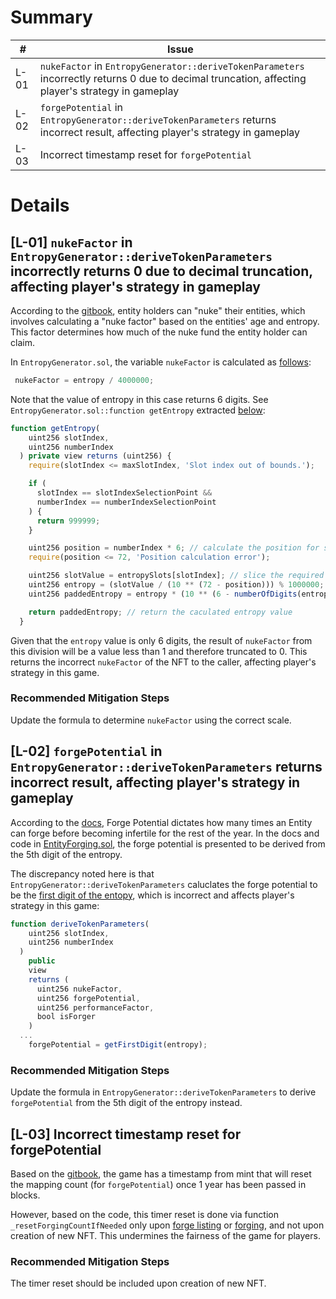 # Summary
| #   | Issue|
| ----| ------- |
| L-01| `nukeFactor` in `EntropyGenerator::deriveTokenParameters` incorrectly returns 0 due to decimal truncation, affecting player's strategy in gameplay  |
| L-02| `forgePotential` in `EntropyGenerator::deriveTokenParameters` returns incorrect result, affecting player's strategy in gameplay|
| L-03| Incorrect timestamp reset for `forgePotential`     |

# Details

## [L-01] `nukeFactor` in `EntropyGenerator::deriveTokenParameters` incorrectly returns 0 due to decimal truncation, affecting player's strategy in gameplay

According to the [gitbook](https://github.com/TraitForge/GitBook/blob/main/GamePlay/Nuke%20Fund.md), entity holders can "nuke" their entities, which involves calculating a "nuke factor" based on the entities' age and entropy. This factor determines how much of the nuke fund the entity holder can claim. 

In `EntropyGenerator.sol`, the variable `nukeFactor` is calculated as [follows](https://github.com/code-423n4/2024-07-traitforge/blob/279b2887e3d38bc219a05d332cbcb0655b2dc644/contracts/EntropyGenerator/EntropyGenerator.sol#L152):

```js
 nukeFactor = entropy / 4000000;
``` 

Note that the value of entropy in this case returns 6 digits. See  `EntropyGenerator.sol::function getEntropy` extracted [below](https://github.com/code-423n4/2024-07-traitforge/blob/279b2887e3d38bc219a05d332cbcb0655b2dc644/contracts/EntropyGenerator/EntropyGenerator.sol#L164-L185):
 
```js
function getEntropy(
    uint256 slotIndex,
    uint256 numberIndex
  ) private view returns (uint256) {
    require(slotIndex <= maxSlotIndex, 'Slot index out of bounds.');

    if (
      slotIndex == slotIndexSelectionPoint &&
      numberIndex == numberIndexSelectionPoint
    ) {
      return 999999;
    }

    uint256 position = numberIndex * 6; // calculate the position for slicing the entropy value
    require(position <= 72, 'Position calculation error');

    uint256 slotValue = entropySlots[slotIndex]; // slice the required [art of the entropy value
    uint256 entropy = (slotValue / (10 ** (72 - position))) % 1000000; // adjust the entropy value based on the number of digits
    uint256 paddedEntropy = entropy * (10 ** (6 - numberOfDigits(entropy)));

    return paddedEntropy; // return the caculated entropy value
  }
```

Given that the `entropy` value is only 6 digits, the result of `nukeFactor` from this division will be a value less than 1 and therefore truncated to 0. This returns the incorrect `nukeFactor` of the NFT to the caller, affecting player's strategy in this game.

### Recommended Mitigation Steps
Update the formula to determine `nukeFactor` using the correct scale. 

## [L-02] `forgePotential` in `EntropyGenerator::deriveTokenParameters` returns incorrect result, affecting player's strategy in gameplay

According to the [docs](https://docs.google.com/document/d/1pihtkKyyxobFWdaNU4YfAy56Q7WIMbFJjSHUAfRm6BA/edit), Forge Potential dictates how many times an Entity can forge before becoming infertile for the rest of the year. In the docs and code in [EntityForging.sol](https://github.com/code-423n4/2024-07-traitforge/blob/279b2887e3d38bc219a05d332cbcb0655b2dc644/contracts/EntityForging/EntityForging.sol#L86), the forge potential is presented to be derived from the 5th digit of the entropy. 

The discrepancy noted here is that `EntropyGenerator::deriveTokenParameters` caluclates the forge potential to be the [first digit of the entopy](https://github.com/code-423n4/2024-07-traitforge/blob/279b2887e3d38bc219a05d332cbcb0655b2dc644/contracts/EntropyGenerator/EntropyGenerator.sol#L153), which is incorrect and affects player's strategy in this game:

```js
function deriveTokenParameters(
    uint256 slotIndex,
    uint256 numberIndex
  )
    public
    view
    returns (
      uint256 nukeFactor,
      uint256 forgePotential,
      uint256 performanceFactor,
      bool isForger
    )
  ...
    forgePotential = getFirstDigit(entropy);
```

### Recommended Mitigation Steps
Update the formula in `EntropyGenerator::deriveTokenParameters` to derive `forgePotential` from the 5th digit of the entropy instead. 

## [L-03] Incorrect timestamp reset for forgePotential 

Based on the [gitbook](https://github.com/TraitForge/GitBook/blob/main/TraitForger%20Entity/Forge%20Potential%20.md), the game has a timestamp from mint that will reset the mapping count (for `forgePotential`) once 1 year has been passed in blocks.

However, based on the code, this timer reset is done via function `_resetForgingCountIfNeeded` only upon [forge listing](https://github.com/code-423n4/2024-07-traitforge/blob/279b2887e3d38bc219a05d332cbcb0655b2dc644/contracts/EntityForging/EntityForging.sol#L83C1-L83C31) or [forging](https://github.com/code-423n4/2024-07-traitforge/blob/279b2887e3d38bc219a05d332cbcb0655b2dc644/contracts/EntityForging/EntityForging.sol#L128-L129), and not upon creation of new NFT. This undermines the fairness of the game for players. 

### Recommended Mitigation Steps
The timer reset should be included upon creation of new NFT. 